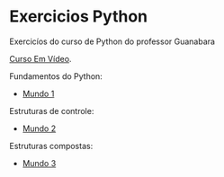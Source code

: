 # Exercicios Python
Exercicíos do curso de Python do professor Guanabara

[Curso Em Vídeo](https://www.youtube.com/channel/UCrWvhVmt0Qac3HgsjQK62FQ).

Fundamentos do Python:
* [Mundo 1](https://www.youtube.com/playlist?list=PLHz_AreHm4dlKP6QQCekuIPky1CiwmdI6)

Estruturas de controle:
* [Mundo 2](https://www.youtube.com/playlist?list=PLHz_AreHm4dk_nZHmxxf_J0WRAqy5Czye)

Estruturas compostas:
* [Mundo 3](https://www.youtube.com/playlist?list=PLHz_AreHm4dksnH2jVTIVNviIMBVYyFnH)
